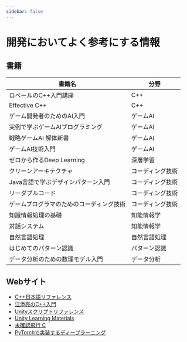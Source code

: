 ```yaml
---
sidebar: false
---
```


# 開発においてよく参考にする情報

## 書籍
|書籍名|分野|
|---|---|
|ロベールのC++入門講座|C++|
|Effective C++|C++|
|ゲーム開発者のためのAI入門|ゲームAI|
|実例で学ぶゲームAIプログラミング|ゲームAI|
|戦略ゲームAI 解体新書|ゲームAI|
|ゲームAI技術入門|ゲームAI|
|ゼロから作るDeep Learning|深層学習|
|クリーンアーキテクチャ|コーディング技術|
|Java言語で学ぶデザインパターン入門|コーディング技術|
|リーダブルコード|コーディング技術|
|ゲームプログラマのためのコーディング技術|コーディング技術|
|知識情報処理の基礎|知能情報学|
|対話システム|知能情報学|
|自然言語処理|自然言語処理|
|はじめてのパターン認識|パターン認識|
|データ分析のための数理モデル入門|データ分析|


## Webサイト
- [C++日本語リファレンス](https://cpprefjp.github.io/)
- [江添亮のC++入門](https://ezoeryou.github.io/cpp-intro/)
- [Unityスクリプトリファレンス](https://docs.unity3d.com/ja/2021.3/ScriptReference/index.html)
- [Unity Learning Materials](https://learning.unity3d.jp/)
- [未確認飛行 C](https://ufcpp.net/study/csharp/)
- [PyTorchで実装するディープラーニング](https://www.udemy.com/course/ai-pytorch/) 

